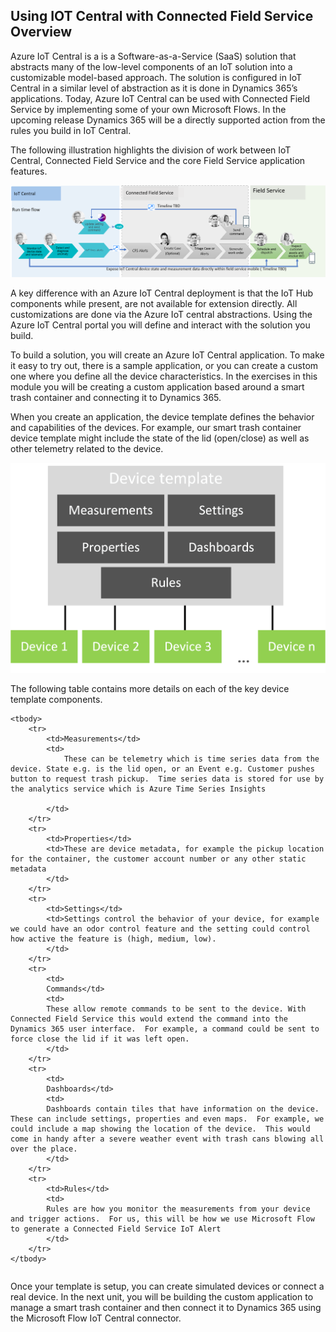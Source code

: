 ## Using IOT Central with Connected Field Service Overview 

Azure IoT Central is a is a Software-as-a-Service (SaaS) solution that abstracts many of the low-level components of an IoT solution into a customizable model-based approach.  The solution is configured in IoT Central in a similar level of abstraction as it is done in Dynamics 365’s applications.  Today, Azure IoT Central can be used with Connected Field Service by implementing some of your own Microsoft Flows.  In the upcoming release Dynamics 365 will be a directly supported action from the rules you build in IoT Central. 

The following illustration highlights the division of work between IoT Central, Connected Field Service and the core Field Service application features.

![enhanced iot central integration](../media/1-ic-unit1.png)

A key difference with an Azure IoT Central deployment is that the IoT Hub components while present, are not available for extension directly. All customizations are done via the Azure IoT central abstractions.  Using the Azure IoT Central portal you will define and interact with the solution you build.

To build a solution, you will create an Azure IoT Central application.  To make it easy to try out, there is a sample application, or you can create a custom one where you define all the device characteristics.  In the exercises in this module you will be creating a custom application based around a smart trash container and connecting it to Dynamics 365.

When you create an application, the device template defines the behavior and capabilities of the devices.  For example, our smart trash container device template might include the state of the lid (open/close) as well as other telemetry related to the device. 

![Template architecture](../media/2-ic-unit1.png)

The following table contains more details on each of the key device template components.

<table>
    
    <tbody>
        <tr>
            <td>Measurements</td>
            <td>
                These can be telemetry which is time series data from the device. State e.g. is the lid open, or an Event e.g. Customer pushes button to request trash pickup.  Time series data is stored for use by the analytics service which is Azure Time Series Insights
                
            </td>
        </tr>
        <tr>
            <td>Properties</td>
            <td>These are device metadata, for example the pickup location for the container, the customer account number or any other static metadata            
            </td>
        </tr>
        <tr>
            <td>Settings</td>
            <td>Settings control the behavior of your device, for example we could have an odor control feature and the setting could control how active the feature is (high, medium, low). 
            </td>
        </tr>
        <tr>
            <td>
			Commands</td>
            <td>
            These allow remote commands to be sent to the device. With Connected Field Service this would extend the command into the Dynamics 365 user interface.  For example, a command could be sent to force close the lid if it was left open.
            </td>
        </tr>
        <tr>
            <td>
			Dashboards</td>
            <td>
            Dashboards contain tiles that have information on the device.  These can include settings, properties and even maps.  For example, we could include a map showing the location of the device.  This would come in handy after a severe weather event with trash cans blowing all over the place.
            </td>
        </tr>
		<tr>
            <td>Rules</td>
            <td>       
			Rules are how you monitor the measurements from your device and trigger actions.  For us, this will be how we use Microsoft Flow to generate a Connected Field Service IoT Alert   
            </td>
        </tr>
    </tbody>
</table>

Once your template is setup, you can create simulated devices or connect a real device.  In the next unit, you will be building the custom application to manage a smart trash container and then connect it to Dynamics 365 using the Microsoft Flow IoT Central connector.